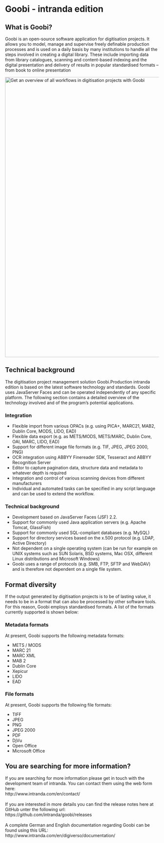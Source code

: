 # Goobi - intranda edition
<h2 class="title"><span>What is Goobi?</span></h2>
<p>Goobi is an open-source software application for digitisation projects. It allows you to model, manage and supervise freely definable production processes and is used on a daily basis by many institutions to handle all the steps involved in creating a digital library. These include importing data from library catalogues, scanning and content-based indexing and the digital presentation and delivery of results in popular standardised formats &#8211; from book to online presentation</p>
<a href="http://www.intranda.com/wp-content/uploads/2015/05/goobi_history_21_processes_en.png"><img class="alignleft size-large wp-image-4169" src="http://www.intranda.com/wp-content/uploads/2015/05/960x914xgoobi_history_21_processes_en-1024x975.png.pagespeed.ic.3EPI-3eptW.png" alt="Get an overview of all workflows in digitisation projects with Goobi" width="960" height="914" srcset="http://www.intranda.com/wp-content/uploads/2015/05/goobi_history_21_processes_en-300x286.png 300w, http://www.intranda.com/wp-content/uploads/2015/05/goobi_history_21_processes_en-1024x975.png 1024w, http://www.intranda.com/wp-content/uploads/2015/05/goobi_history_21_processes_en.png 1350w" sizes="(max-width: 960px) 100vw, 960px" pagespeed_url_hash="4016300423" onload="pagespeed.CriticalImages.checkImageForCriticality(this);"/></a>
<h2 class="title"><span>Technical background</span></h2>
<p>The digitisation project management solution Goobi.Production intranda edition is based on the latest software technology and standards. Goobi uses JavaServer Faces and can be operated independently of any specific platform. The following section contains a detailed overview of the technology involved and of the program’s potential applications.</p>
<h3 class="title"><span>Integration</span></h3>
<ul>
<li>Flexible import from various OPACs (e.g. using PICA+, MARC21, MAB2, Dublin Core, MODS, LIDO, EAD)</li>
<li>Flexible data export (e.g. as METS/MODS, METS/MARC, Dublin Core, OAI, MARC, LIDO, EAD)</li>
<li>Support for different image file formats (e.g. TIF, JPEG, JPEG 2000, PNG)</li>
<li>OCR integration using ABBYY Finereader SDK, Tesseract and ABBYY Recognition Server</li>
<li>Editor to capture pagination data, structure data and metadata to whatever depth is required</li>
<li>Integration and control of various scanning devices from different manufacturers</li>
<li>Individual and automated tasks can be specified in any script language and can be used to extend the workflow.</li>
</ul>
<h3 class="title"><span>Technical background</span></h3>
<ul>
<li>Development based on JavaServer Faces (JSF) 2.2.</li>
<li>Support for commonly used Java application servers (e.g. Apache Tomcat, GlassFish)</li>
<li>Support for commonly used SQL-compliant databases (e.g. MySQL)</li>
<li>Support for directory services based on the x.500 protocol (e.g. LDAP, Active Directory)</li>
<li>Not dependent on a single operating system (can be run for example on UNIX systems such as SUN Solaris, BSD systems, Mac OSX, different Linux distributions and Microsoft Windows)</li>
<li> Goobi uses a range of protocols (e.g. SMB, FTP, SFTP and WebDAV) and is therefore not dependent on a single file system.</li>
</ul>
<h2 class="title"><span>Format diversity</span></h2>
<p>If the output generated by digitisation projects is to be of lasting value, it needs to be in a format that can also be processed by other software tools. For this reason, Goobi employs standardised formats. A list of the formats currently supported is shown below:</p>
<h3 class="title"><span>Metadata formats</span></h3>
At present, Goobi supports the following metadata formats:</p>
<ul>
<li>METS / MODS</li>
<li>MARC 21</li>
<li>MARC XML</li>
<li>MAB 2</li>
<li>Dublin Core</li>
<li>Xepicur</li>
<li>LIDO</li>
<li>EAD</li>
</ul>
<p></p></div>
<h3 class="title"><span>File formats</span></h3>
<div class="panel" id="panel9855448752"><p>At present, Goobi supports the following file formats:</p>
<ul>
<li>TIFF</li>
<li>JPEG</li>
<li>PNG</li>
<li>JPEG 2000</li>
<li>PDF</li>
<li>DjVu</li>
<li>Open Office</li>
<li>Microsoft Office</li>
</ul>
<p></p></div></div></div>
</div>

<h2 class="title"><span>You are searching for more information?</span></h2>
If you are searching for more information please get in touch with the development team of intranda. You can contact them using the web form here: <br/>http://www.intranda.com/en/contact/
<br/><br/>
If you are interested in more details you can find the release notes here at GitHub unter the following url:<br/>
https://github.com/intranda/goobi/releases
<br/><br/>
A complete German and English documentation regarding Goobi can be found using this URL:<br/>
http://www.intranda.com/en/digiverso/documentation/
